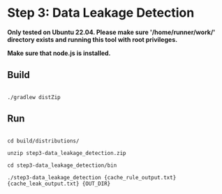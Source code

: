 # Step 3: Data Leakage Detection

**Only tested on Ubuntu 22.04. Please make sure '/home/runner/work/' directory exists and running this tool with root privileges.**

**Make sure that node.js is installed.**

## Build

```shell

./gradlew distZip

```


## Run

```shell

cd build/distributions/

unzip step3-data_leakage_detection.zip

cd step3-data_leakage_detection/bin

./step3-data_leakage_detection {cache_rule_output.txt} {cache_leak_output.txt} {OUT_DIR}

```
